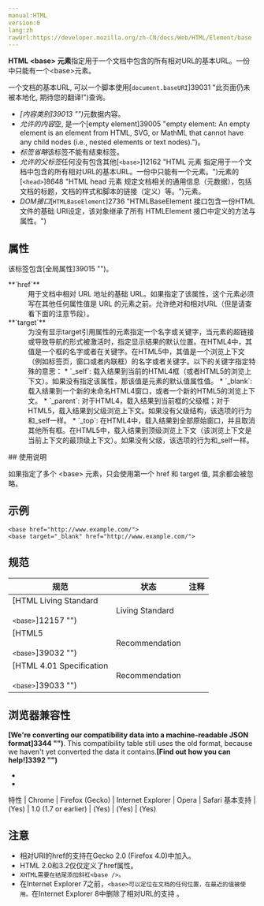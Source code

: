 ```yaml
---
manual:HTML
version:0
lang:zh
rawUrl:https://developer.mozilla.org/zh-CN/docs/Web/HTML/Element/base
---
```






**HTML &lt;base&gt; 元素**指定用于一个文档中包含的所有相对URL的基本URL。一份中只能有一个&lt;base&gt;元素。



一个文档的基本URL, 可以一个脚本使用[`document.baseURI`]39031 "此页面仍未被本地化, 期待您的翻译!")查询。


* <dfn>[内容类别]39013 "")</dfn>元数据内容。
* <dfn>允许的内容</dfn>空, 是一个[empty element]39005 "empty element: An empty element is an element from HTML, SVG, or MathML that cannot have any child nodes (i.e., nested elements or text nodes).")。
* <dfn>标签省略</dfn>该标签不能有结束标签。
* <dfn>允许的父标签</dfn>任何没有包含其他[`<base>`]12162 "HTML <base> 元素 指定用于一个文档中包含的所有相对URL的基本URL。一份中只能有一个<base>元素。")元素的[`<head>`]8648 "HTML head 元素 规定文档相关的通用信息（元数据），包括文档的标题，文档的样式和脚本的链接（定义）等。")元素。
* <dfn>DOM接口</dfn>[`HTMLBaseElement`]2736 "HTMLBaseElement 接口包含一份HTML文件的基础 URI设定，该对象继承了所有 HTMLElement 接口中定义的方法与属性。")

## 属性<a name="属性"></a>


该标签包含[全局属性]39015 "")。

<dl><dt id=''>**`href`**</dt><dd>用于文档中相对 URL 地址的基础 URL。如果指定了该属性，这个元素必须写在其他任何属性值是 URL 的元素之前。允许绝对和相对URL（但是请查看下面的注意节段）。</dd><dt id=''>**`target`**</dt><dd>为没有显示target引用属性的元素指定一个名字或关键字，当元素的超链接或导致导航的形式被激活时，指定显示结果的默认位置。在HTML4中，其值是一个框的名字或者在关键字。在HTML5中，其值是一个浏览上下文（例如标签页，窗口或者内联框）的名字或者关键字。以下的关键字指定特殊的意思：
* `_self`: 载入结果到当前的HTML4框（或者HTML5的浏览上下文）。如果没有指定该属性，那该值是元素的默认值属性值。
* `_blank`: 载入结果到一个新的未命名HTML4窗口，或者一个新的HTML5的浏览上下文。
* `_parent`: 对于HTML4，载入结果到当前框的父级框；对于HTML5，载入结果到父级浏览上下文。如果没有父级结构，该选项的行为和_self一样。
* `_top`: 在HTML4中，载入结果到全部原始窗口，并且取消其他所有框。在HTML5中，载入结果到顶级浏览上下文（该浏览上下文是当前上下文的最顶级上下文）。如果没有父级，该选项的行为和_self一样。
</dd></dl>
## 使用说明<a name="使用说明"></a>


如果指定了多个 &lt;base&gt; 元素，只会使用第一个 href 和 target 值, 其余都会被忽略。


## 示例<a name="示例"></a>

```
<base href="http://www.example.com/">
<base target="_blank" href="http://www.example.com/">
```

## 规范<a name="Specifications"></a>

规范 | 状态 | 注释 
 ---  |  ---  |  ---  | 
[HTML Living Standard<br></br><small>&lt;base&gt;</small>]12157 "") | Living Standard |  
[HTML5<br></br><small>&lt;base&gt;</small>]39032 "") | Recommendation |  
[HTML 4.01 Specification<br></br><small>&lt;base&gt;</small>]39033 "") | Recommendation |  


## 浏览器兼容性<a name="浏览器兼容性"></a>


**[We&#39;re converting our compatibility data into a machine-readable JSON format]3344 "")**. This compatibility table still uses the old format, because we haven&#39;t yet converted the data it contains.**[Find out how you can help!]3392 "")**


* 
* 

特性 | Chrome | Firefox (Gecko) | Internet Explorer | Opera | Safari 
基本支持 | (Yes) | 1.0 (1.7 or earlier) | (Yes) | (Yes) | (Yes) 




## 注意<a name="注意"></a>

* 相对URI的href的支持在Gecko 2.0 (Firefox 4.0)中加入。
* HTML 2.0和3.2仅仅定义了href属性。
* `XHTML需要在结尾添加斜杠<base />。`
* 在Internet Explorer 7之前，`<base>可以定位在文档的任何位置，在最近的值被使用。`在Internet Explorer 8中删除了相对URL的支持 。



